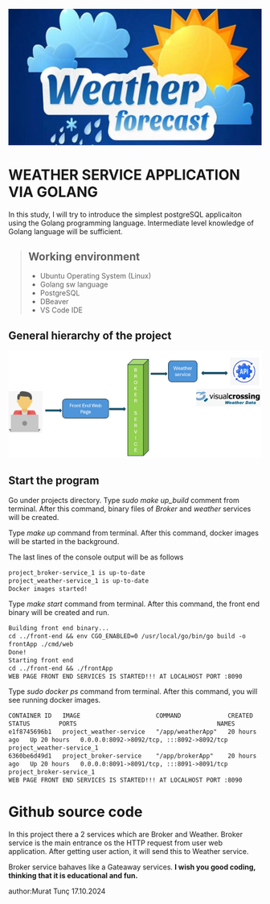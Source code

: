 ![title.PNG](pictures/weather_fore_cast.PNG)

# WEATHER SERVICE APPLICATION VIA GOLANG

In this study, I will try to introduce the simplest postgreSQL applicaiton using the Golang programming language. Intermediate level knowledge of Golang language will be sufficient.

> ## Working environment
>
> - Ubuntu Operating System (Linux)
> - Golang sw language
> - PostgreSQL
> - DBeaver
> - VS Code IDE

## General hierarchy of the project
![hierarchy.PNG](pictures/Weather-service-hiearchy.PNG)




## Start the program
Go under projects directory.
Type _sudo make up_build_ comment from terminal.
After this command, binary files of _Broker_ and _weather_ services will be created.

Type _make up_ command from terminal. After this command, docker images will be started in the background.

The last lines of the console output will be as follows

 ```
 project_broker-service_1 is up-to-date
 project_weather-service_1 is up-to-date
 Docker images started!
  ```

Type _make start_ command from terminal. After this command, the front end binary will be created and run.
```
Building front end binary...
cd ../front-end && env CGO_ENABLED=0 /usr/local/go/bin/go build -o frontApp ./cmd/web
Done!
Starting front end
cd ../front-end && ./frontApp
WEB PAGE FRONT END SERVICES IS STARTED!!! AT LOCALHOST PORT :8090
```

Type _sudo docker ps_ command from terminal. After this command, you will see running docker images.
```
CONTAINER ID   IMAGE                     COMMAND             CREATED        STATUS        PORTS                                       NAMES
e1f8745696b1   project_weather-service   "/app/weatherApp"   20 hours ago   Up 20 hours   0.0.0.0:8092->8092/tcp, :::8092->8092/tcp   project_weather-service_1
6360be6d49d1   project_broker-service    "/app/brokerApp"    20 hours ago   Up 20 hours   0.0.0.0:8091->8091/tcp, :::8091->8091/tcp   project_broker-service_1
WEB PAGE FRONT END SERVICES IS STARTED!!! AT LOCALHOST PORT :8090
```

# Github source code


In this project there a 2 services which are Broker and Weather.
Broker service is the main entrance os the HTTP request from user web application.
After getting user action, it will send this to Weather service.

Broker service bahaves like a Gateaway services.
__**I wish you good coding, thinking that it is educational and fun.**__


author:Murat Tunç
17.10.2024
